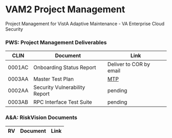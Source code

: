 # VAM2 Project Management
Project Management for VistA Adaptive Maintenance - VA Enterprise Cloud Security


### PWS: Project Management Deliverables

|CLIN | Document |  Link |
|---|---|---|
|0001AC | Onboarding Status Report | Deliver to COR by email
|0003AA | Master Test Plan| [MTP](/Documents/Master_Test_Plan.md) |
|0002AA	|Security Vulnerability Report | pending |
|0003AB	| RPC Interface Test Suite | pending |


### A&A: RiskVision Documents
|RV | Document |  Link |
|---|---|---|
